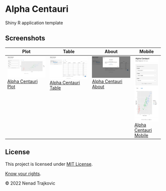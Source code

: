 # Alpha Centauri
Shiny R application template

## Screenshots

<table>
  <thead>
    <tr> <th> Plot <th> Table <th> About <th> Mobile
  <tbody>
    <tr valign="top">
      <td><a href="screenshots/alpha-centauri-plot.png" title="Open image">
            <img src="screenshots/alpha-centauri-plot.png"><br>
            Alpha Centauri Plot</a>
      <td><a href="screenshots/alpha-centauri-table.png" title="Open image">
            <img src="screenshots/alpha-centauri-table.png"><br>
            Alpha Centauri Table</a>
      <td><a href="screenshots/alpha-centauri-about.png" title="Open image">
            <img src="screenshots/alpha-centauri-about.png"><br>
            Alpha Centauri About</a>
      <td><a href="screenshots/alpha-centauri-mobile.png" title="Open image">
            <img src="screenshots/alpha-centauri-mobile.png"><br>
            Alpha Centauri Mobile</a>
</table>

## License
This project is licensed under [MIT License](LICENSE "Read the LICENSE file").

[Know your rights](https://choosealicense.com/licenses/mit/ "Read about MIT License permissions").

&copy; 2022 Nenad Trajkovic
